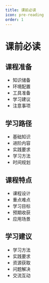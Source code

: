 ```yaml
---
title: 课前必读
icon: pre-reading
order: 1
---
```


# 课前必读

## 课程准备
- 知识储备
- 环境配置
- 工具准备
- 学习建议
- 注意事项

## 学习路径
- 基础知识
- 进阶内容
- 实践要求
- 学习方法
- 时间规划

## 课程特点
- 课程设计
- 重点难点
- 学习目标
- 预期收获
- 应用场景

## 学习建议
- 学习方法
- 实践要求
- 资源获取
- 问题解决
- 交流互动
